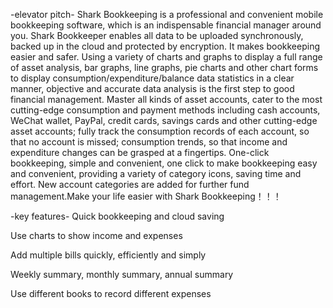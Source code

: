 -elevator pitch-
Shark Bookkeeping is a professional and convenient mobile bookkeeping software, which is an indispensable financial manager around you. Shark Bookkeeper enables all data to be uploaded synchronously, backed up in the cloud and protected by encryption. It makes bookkeeping easier and safer. Using a variety of charts and graphs to display a full range of asset analysis, bar graphs, line graphs, pie charts and other chart forms to display consumption/expenditure/balance data statistics in a clear manner, objective and accurate data analysis is the first step to good financial management. Master all kinds of asset accounts, cater to the most cutting-edge consumption and payment methods including cash accounts, WeChat wallet, PayPal, credit cards, savings cards and other cutting-edge asset accounts; fully track the consumption records of each account, so that no account is missed; consumption trends, so that income and expenditure changes can be grasped at a fingertips. One-click bookkeeping, simple and convenient, one click to make bookkeeping easy and convenient, providing a variety of category icons, saving time and effort. New account categories are added for further fund management.Make your life easier with Shark Bookkeeping！！！

-key features-
Quick bookkeeping and cloud saving

Use charts to show income and expenses

Add multiple bills quickly, efficiently and simply

Weekly summary, monthly summary, annual summary

Use different books to record different expenses
